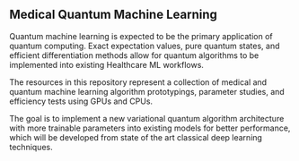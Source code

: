 ## Medical Quantum Machine Learning
Quantum machine learning is expected to be the primary application of quantum computing. Exact expectation values, pure quantum states, and efficient differentiation methods allow for quantum algorithms to be implemented into existing Healthcare ML workflows.

The resources in this repository represent a collection of medical and quantum machine learning algorithm prototypings, parameter studies, and efficiency tests using GPUs and CPUs.

The goal is to implement a new variational quantum algorithm architecture with more trainable parameters into existing models for better performance, which will be developed from state of the art classical deep learning techniques.
